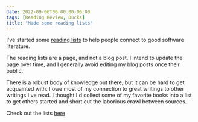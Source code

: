 ```yaml
---
date: 2022-09-06T00:00:00-00:00
tags: [Reading Review, Ducks]
title: "Made some reading lists"
---
```



I've started some [reading lists](../reading-list.md) to help people connect to good software literature.
<!--more-->

The reading lists are a page, and not a blog post. I intend to update the page over time, and I generally avoid editing my blog posts once their public.

There is a robust body of knowledge out there, but it can be hard to get acquainted with. I owe most of my connection to great writings to
other writings I've read. I thought I'd collect some of my favorite books into a list to get others started and short cut the laborious crawl between sources.

Check out the lists [here](../reading-list.md)